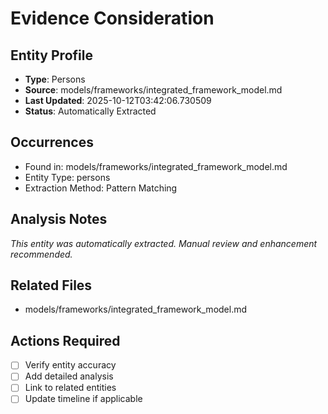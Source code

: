 # Evidence Consideration

## Entity Profile
- **Type**: Persons
- **Source**: models/frameworks/integrated_framework_model.md
- **Last Updated**: 2025-10-12T03:42:06.730509
- **Status**: Automatically Extracted

## Occurrences
- Found in: models/frameworks/integrated_framework_model.md
- Entity Type: persons
- Extraction Method: Pattern Matching

## Analysis Notes
*This entity was automatically extracted. Manual review and enhancement recommended.*

## Related Files
- models/frameworks/integrated_framework_model.md

## Actions Required
- [ ] Verify entity accuracy
- [ ] Add detailed analysis
- [ ] Link to related entities
- [ ] Update timeline if applicable

